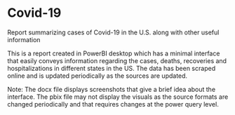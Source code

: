 # Covid-19
Report summarizing cases of Covid-19 in the U.S. along with other useful information

This is a report created in PowerBI desktop which has a minimal interface that easily conveys information regarding the cases, deaths,
recoveries and hospitalizations in different states in the US. The data has been scraped online and is updated periodically as the sources are
updated. 

Note: The docx file displays screenshots that give a brief idea about the interface. The pbix file may not display the visuals as the source
formats are changed periodically and that requires changes at the power query level.
